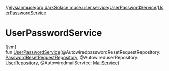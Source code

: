 //[elysianmuse](../../../index.md)/[org.darkSolace.muse.user.service](../index.md)/[UserPasswordService](index.md)/[UserPasswordService](-user-password-service.md)

# UserPasswordService

[jvm]\
fun [UserPasswordService](-user-password-service.md)(@AutowiredpasswordResetRequestRepository: [PasswordResetRequestRepository](../../org.darkSolace.muse.user.repository/-password-reset-request-repository/index.md), @AutowireduserRepository: [UserRepository](../../org.darkSolace.muse.user.repository/-user-repository/index.md), @AutowiredmailService: [MailService](../../org.darkSolace.muse.mail.service/-mail-service/index.md))
